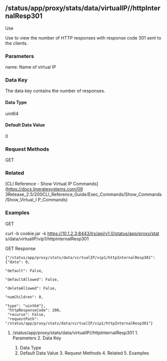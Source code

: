 ## /status/app/proxy/stats/data/virtualIP/<name>/httpInternalResp301

Use

Use to view the number of HTTP responses with response code 301 sent to the
clients.

### Parameters

name: Name of virtual IP

### Data Key

The data key contains the number of responses.

#### Data Type

uint64

#### Default Data Value

0

### Request Methods

GET

### Related

[CLI Reference - Show Virtual IP Commands](https://docs.lineratesystems.com/09
3Release_2.5/200CLI_Reference_Guide/Exec_Commands/Show_Commands/Show_Virtual_I
P_Commands)

### Examples

GET

curl -b cookie.jar -k https://10.1.2.3:8443/lrs/api/v1.0/status/app/proxy/stat
s/data/virtualIP/vip1/httpInternalResp301

GET Response

    
    {"/status/app/proxy/stats/data/virtualIP/vip1/httpInternalResp301": {"data": 0,
                                                                            "default": False,
                                                                            "defaultAllowed": False,
                                                                            "deleteAllowed": False,
                                                                            "numChildren": 0,
                                                                            "type": "uint64"},
     "httpResponseCode": 200,
     "recurse": False,
     "requestPath": "/status/app/proxy/stats/data/virtualIP/vip1/httpInternalResp301"}
    

  1. /status/app/proxy/stats/data/virtualIP/<name>/httpInternalResp301
    1. Parameters
    2. Data Key
      1. Data Type
      2. Default Data Value
    3. Request Methods
    4. Related
    5. Examples

